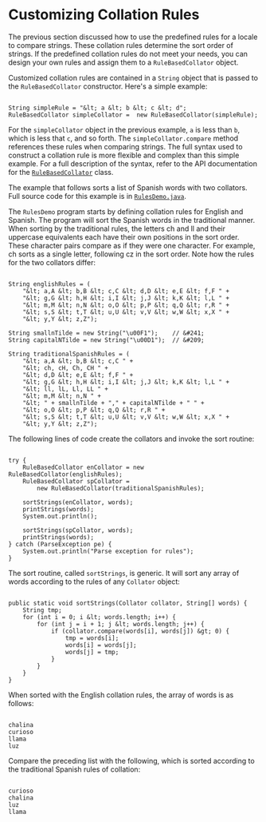 
# Customizing Collation Rules

The previous section discussed how to use the predefined rules for a locale to compare strings. These collation rules determine the sort order of strings. If the predefined collation rules do not meet your needs, you can design your own rules and assign them to a `RuleBasedCollator` object.

Customized collation rules are contained in a `String` object that is passed to the `RuleBasedCollator` constructor. Here's a simple example:

```

String simpleRule = "&lt; a &lt; b &lt; c &lt; d";
RuleBasedCollator simpleCollator =  new RuleBasedCollator(simpleRule);

```

For the `simpleCollator` object in the previous example, `a` is less than `b`, which is less that `c`, and so forth. The `simpleCollator.compare` method references these rules when comparing strings. The full syntax used to construct a collation rule is more flexible and complex than this simple example. For a full description of the syntax, refer to the API documentation for the 
[`RuleBasedCollator`](https://docs.oracle.com/javase/8/docs/api/java/text/RuleBasedCollator.html) class.

The example that follows sorts a list of Spanish words with two collators. Full source code for this example is in 
[`RulesDemo.java`](examples/RulesDemo.java).

The `RulesDemo` program starts by defining collation rules for English and Spanish. The program will sort the Spanish words in the traditional manner. When sorting by the traditional rules, the letters ch and ll and their uppercase equivalents each have their own positions in the sort order. These character pairs compare as if they were one character. For example, ch sorts as a single letter, following cz in the sort order. Note how the rules for the two collators differ:

```

String englishRules = (
    "&lt; a,A &lt; b,B &lt; c,C &lt; d,D &lt; e,E &lt; f,F " +
    "&lt; g,G &lt; h,H &lt; i,I &lt; j,J &lt; k,K &lt; l,L " +
    "&lt; m,M &lt; n,N &lt; o,O &lt; p,P &lt; q,Q &lt; r,R " +
    "&lt; s,S &lt; t,T &lt; u,U &lt; v,V &lt; w,W &lt; x,X " +
    "&lt; y,Y &lt; z,Z");

String smallnTilde = new String("\u00F1");    // &#241;
String capitalNTilde = new String("\u00D1");  // &#209;

String traditionalSpanishRules = (
    "&lt; a,A &lt; b,B &lt; c,C " +
    "&lt; ch, cH, Ch, CH " +
    "&lt; d,D &lt; e,E &lt; f,F " +
    "&lt; g,G &lt; h,H &lt; i,I &lt; j,J &lt; k,K &lt; l,L " +
    "&lt; ll, lL, Ll, LL " +
    "&lt; m,M &lt; n,N " +
    "&lt; " + smallnTilde + "," + capitalNTilde + " " +
    "&lt; o,O &lt; p,P &lt; q,Q &lt; r,R " +
    "&lt; s,S &lt; t,T &lt; u,U &lt; v,V &lt; w,W &lt; x,X " +
    "&lt; y,Y &lt; z,Z");

```

The following lines of code create the collators and invoke the sort routine:

```

try {
    RuleBasedCollator enCollator = new RuleBasedCollator(englishRules);
    RuleBasedCollator spCollator =
        new RuleBasedCollator(traditionalSpanishRules);

    sortStrings(enCollator, words);
    printStrings(words);
    System.out.println();

    sortStrings(spCollator, words);
    printStrings(words);
} catch (ParseException pe) {
    System.out.println("Parse exception for rules");
}

```

The sort routine, called `sortStrings`, is generic. It will sort any array of words according to the rules of any `Collator` object:

```

public static void sortStrings(Collator collator, String[] words) {
    String tmp;
    for (int i = 0; i &lt; words.length; i++) {
        for (int j = i + 1; j &lt; words.length; j++) {
            if (collator.compare(words[i], words[j]) &gt; 0) {
                tmp = words[i];
                words[i] = words[j];
                words[j] = tmp;
            }
        }
    }
}

```

When sorted with the English collation rules, the array of words is as follows:

```

chalina
curioso
llama
luz

```

Compare the preceding list with the following, which is sorted according to the traditional Spanish rules of collation:

```

curioso
chalina
luz
llama

```
